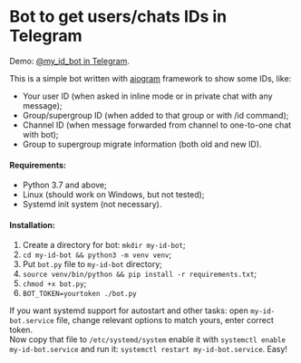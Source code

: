 # Bot to get users/chats IDs in Telegram

Demo: [@my_id_bot in Telegram](https://t.me/my_id_bot).  

This is a simple bot written with [aiogram](https://github.com/aiogram/aiogram) framework to show some IDs, like:

* Your user ID (when asked in inline mode or in private chat with any message);  
* Group/supergroup ID (when added to that group or with /id command);  
* Channel ID (when message forwarded from channel to one-to-one chat with bot);  
* Group to supergroup migrate information (both old and new ID).

#### Requirements:
* Python 3.7 and above;  
* Linux (should work on Windows, but not tested);   
* Systemd init system (not necessary).

#### Installation:  
1. Create a directory for bot: `mkdir my-id-bot`;  
2. `cd my-id-bot && python3 -m venv venv`;  
3. Put `bot.py` file to `my-id-bot` directory;  
4. `source venv/bin/python && pip install -r requirements.txt`;  
5. `chmod +x bot.py`;  
6. `BOT_TOKEN=yourtoken ./bot.py`

If you want systemd support for autostart and other tasks: open `my-id-bot.service` file, change relevant options to match yours, enter correct token.  
Now copy that file to `/etc/systemd/system` enable it with `systemctl enable my-id-bot.service` and run it: `systemctl restart my-id-bot.service`. Easy!

 

